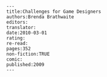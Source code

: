 
    ---
    title:Challenges for Game Designers
    authors:Brenda Brathwaite
    editors:
    translator:
    date:2010-03-01
    rating:
    re-read:
    pages:352
    non-fiction:TRUE
    comic:
    published:2009
    ---

    